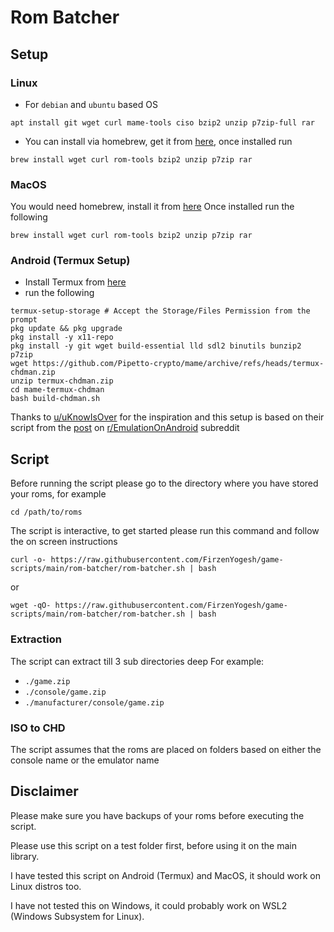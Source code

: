 # Rom Batcher
## Setup

### Linux
- For `debian` and `ubuntu` based OS

```shell
apt install git wget curl mame-tools ciso bzip2 unzip p7zip-full rar
```

- You can install via homebrew, get it from [here](https://brew.sh/), once installed run

```shell
brew install wget curl rom-tools bzip2 unzip p7zip rar
```

### MacOS
You would need homebrew, install it from [here](https://brew.sh/)
Once installed run the following
```shell
brew install wget curl rom-tools bzip2 unzip p7zip rar
```

### Android (Termux Setup)
- Install Termux from [here](https://termux.com/)
- run the following
```shell
termux-setup-storage # Accept the Storage/Files Permission from the prompt
pkg update && pkg upgrade
pkg install -y x11-repo
pkg install -y git wget build-essential lld sdl2 binutils bunzip2 p7zip
wget https://github.com/Pipetto-crypto/mame/archive/refs/heads/termux-chdman.zip
unzip termux-chdman.zip
cd mame-termux-chdman
bash build-chdman.sh
```

Thanks to [u/uKnowIsOver](https://www.reddit.com/user/uKnowIsOver/) for the inspiration and this setup is based on their script from the [post](https://www.reddit.com/r/EmulationOnAndroid/comments/riqu81/guidedefinitiveconvert_your_games_with_chdman_on/) on [r/EmulationOnAndroid](https://www.reddit.com/r/EmulationOnAndroid) subreddit

## Script

Before running the script please go to the directory where you have stored your roms, for example

```shell
cd /path/to/roms
```

The script is interactive, to get started please run this command and follow the on screen instructions

```shell
curl -o- https://raw.githubusercontent.com/FirzenYogesh/game-scripts/main/rom-batcher/rom-batcher.sh | bash
```

or

```shell
wget -qO- https://raw.githubusercontent.com/FirzenYogesh/game-scripts/main/rom-batcher/rom-batcher.sh | bash
```

### Extraction
The script can extract till 3 sub directories deep
For example:
- `./game.zip` 
- `./console/game.zip` 
- `./manufacturer/console/game.zip`

### ISO to CHD
The script assumes that the roms are placed on folders based on either the console name or the emulator name

## Disclaimer

Please make sure you have backups of your roms before executing the script.

Please use this script on a test folder first, before using it on the main library.

I have tested this script on Android (Termux) and MacOS, it should work on Linux distros too.

I have not tested this on Windows, it could probably work on WSL2 (Windows Subsystem for Linux).
